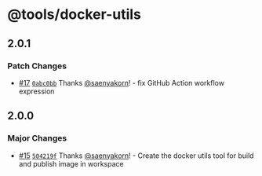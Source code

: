 # @tools/docker-utils

## 2.0.1

### Patch Changes

- [#17](https://github.com/saenyakorn/turborepo-versioning-demo/pull/17) [`0abc0bb`](https://github.com/saenyakorn/turborepo-versioning-demo/commit/0abc0bb18becd1625f60f53e98e57e36fc24b0e8) Thanks [@saenyakorn](https://github.com/saenyakorn)! - fix GitHub Action workflow expression

## 2.0.0

### Major Changes

- [#15](https://github.com/saenyakorn/turborepo-versioning-demo/pull/15) [`504219f`](https://github.com/saenyakorn/turborepo-versioning-demo/commit/504219f2374bb40f71ef41a267559fcc19ef53b3) Thanks [@saenyakorn](https://github.com/saenyakorn)! - Create the docker utils tool for build and publish image in workspace
